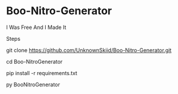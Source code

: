 # Boo-Nitro-Generator
I Was Free And I Made It












Steps


git clone https://github.com/UnknownSkiid/Boo-Nitro-Generator.git

cd Boo-NitroGenerator

pip install -r requirements.txt

py BooNitroGenerator
